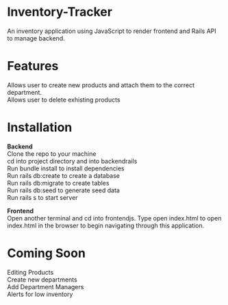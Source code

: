 # Inventory-Tracker

An inventory application using JavaScript to render frontend and Rails API to manage backend. 

# Features

Allows user to create new products and attach them to the correct department. <br> 
Allows user to delete exhisting products

# Installation

<b> Backend </b> <br>
Clone the repo to your machine <br>
cd into project directory and into backendrails <br> 
Run bundle install to install dependencies <br>
Run rails db:create to create a database <br>
Run rails db:migrate to create tables <br>
Run rails db:seed to generate seed data <br>
Run rails s to start server <br>
  
<b> Frontend </b> <br>
Open another terminal and cd into frontendjs.
Type open index.html to open index.html in the browser to begin navigating through this application.
  
# Coming Soon
 
Editing Products <br>
Create new departments <br>
Add Department Managers <br>
Alerts for low inventory <br>
